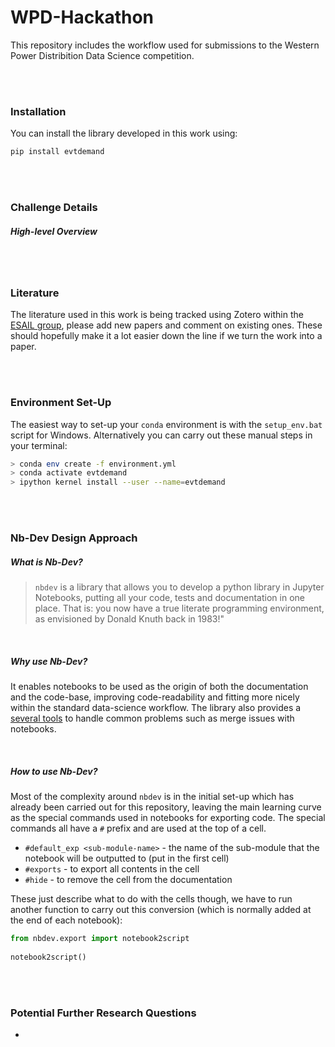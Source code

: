# WPD-Hackathon

This repository includes the workflow used for submissions to the Western Power Distribition Data Science competition.

<br>
<br>

### Installation

You can install the library developed in this work using:

```bash
pip install evtdemand
```

<br>
<br>

### Challenge Details

##### High-level Overview



<br>
<br>

### Literature

The literature used in this work is being tracked using Zotero within the [ESAIL group](https://www.zotero.org/groups/2739875/esail/collections/4VKQZ96D), please add new papers and comment on existing ones. These should hopefully make it a lot easier down the line if we turn the work into a paper.

<br>
<br>

### Environment Set-Up

The easiest way to set-up your `conda` environment is with the `setup_env.bat` script for Windows. Alternatively you can carry out these manual steps in your terminal:

```bash
> conda env create -f environment.yml
> conda activate evtdemand
> ipython kernel install --user --name=evtdemand
```


<br>
<br>

### Nb-Dev Design Approach

##### What is Nb-Dev?

> `nbdev` is a library that allows you to develop a python library in Jupyter Notebooks, putting all your code, tests and documentation in one place. That is: you now have a true literate programming environment, as envisioned by Donald Knuth back in 1983!"

<br>

##### Why use Nb-Dev?

It enables notebooks to be used as the origin of both the documentation and the code-base, improving code-readability and fitting more nicely within the standard data-science workflow. The library also provides a [several tools](https://nbdev.fast.ai/merge.html) to handle common problems such as merge issues with notebooks.

<br>

##### How to use Nb-Dev?

Most of the complexity around `nbdev` is in the initial set-up which has already been carried out for this repository, leaving the main learning curve as the special commands used in notebooks for exporting code. The special commands all have a `#` prefix and are used at the top of a cell.

* `#default_exp <sub-module-name>` - the name of the sub-module that the notebook will be outputted to (put in the first cell)
* `#exports` - to export all contents in the cell
* `#hide` - to remove the cell from the documentation

These just describe what to do with the cells though, we have to run another function to carry out this conversion (which is normally added at the end of each notebook):

```python
from nbdev.export import notebook2script
    
notebook2script()
```

<br>
<br>

### Potential Further Research Questions

* 